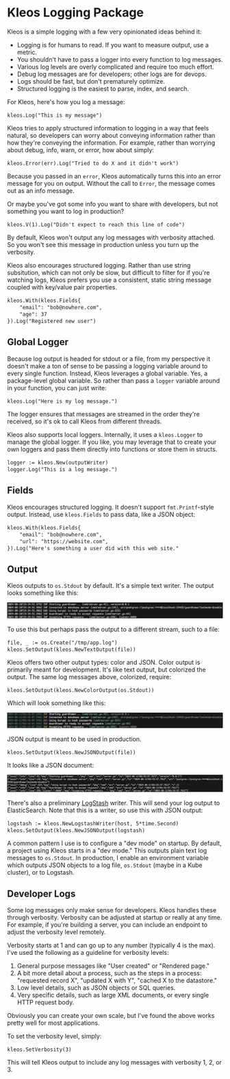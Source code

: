 # Kleos Logging Package

Kleos is a simple logging with a few very opinionated ideas behind it:

* Logging is for humans to read.  If you want to measure output, use a metric.
* You shouldn't have to pass a logger into every function to log messages.
* Various log levels are overly complicated and require too much effort.
* Debug log messages are for developers; other logs are for devops.
* Logs should be fast, but don't prematurely optimize.
* Structured logging is the easiest to parse, index, and search.

For Kleos, here's how you log a message:

    kleos.Log("This is my message")

Kleos tries to apply structured information to logging in a way that feels natural, so
developers can worry about conveying information rather than how they're conveying the
information. For example, rather than worrying about debug, info, warn, or error, how
about simply:

    kleos.Error(err).Log("Tried to do X and it didn't work")

Because you passed in an `error`, Kleos automatically turns this into an error message for
you on output. Without the call to `Error`, the message comes out as an info message.

Or maybe you've got some info you want to share with developers, but not something you
want to log in production?

    kleos.V(1).Log("Didn't expect to reach this line of code")

By default, Kleos won't output any log messages with verbosity attached. So you won't see
this message in production unless you turn up the verbosity.

Kleos also encourages structured logging. Rather than use string subsitution, which can
not only be slow, but difficult to filter for if you're watching logs, Kleos prefers you
use a consistent, static string message coupled with key/value pair properties.

    kleos.With(kleos.Fields{
        "email": "bob@nowhere.com", 
        "age": 37
    }).Log("Registered new user")

## Global Logger

Because log output is headed for stdout or a file, from my perspective it doesn't make a
ton of sense to be passing a logging variable around to every single function. Instead,
Kleos leverages a global variable. Yes, a package-level global variable. So rather than
pass a `logger` variable around in your function, you can just write:

    kleos.Log("Here is my log message.")

The logger ensures that messages are streamed in the order they're received, so it's ok
to call Kleos from different threads.

Kleos also supports local loggers. Internally, it uses a `kleos.Logger` to manage the
global logger. If you like, you may leverage that to create your own loggers and pass
them directly into functions or store them in structs.

    logger := kleos.New(outputWriter)
    logger.Log("This is a log message.")

## Fields

Kleos encourages structured logging. It doesn't support `fmt.Printf`-style output.
Instead, use `kleos.Fields` to pass data, like a JSON object:

    kleos.With(kleos.Fields{
        "email": "bob@nowhere.com",
        "url": "https://website.com",
    }).Log("Here's something a user did with this web site."

## Output

Kleos outputs to `os.Stdout` by default. It's a simple text writer. The output looks
something like this:

![Log text output](docs/text_output.png?raw=true "Log text output")

To use this but perhaps pass the output to a different stream, such to a file:

    file, _ := os.Create("/tmp/app.log")
    kleos.SetOutput(kleos.NewTextOutput(file))

Kleos offers two other output types:  color and JSON. Color output is primarily meant for
development. It's like text output, but colorized the output. The same log messages
above, colorized, require:

    kleos.SetOutput(kleos.NewColorOutput(os.Stdout))

Which will look something like this:

![Log color output](docs/color_output.png?raw=true "Log color output")

JSON output is meant to be used in production.

    kleos.SetOutput(kleos.NewJSONOutput(file))

It looks like a JSON document:

![Log JSON output](docs/json_output.png?raw=true "Log JSON output")

There's also a preliminary [LogStash](https://www.elastic.co/logstash) writer. This will
send your log output to ElasticSearch. Note that this is a writer, so use this with
JSON output:

    logstash := kleos.NewLogstashWriter(host, 5*time.Second)
    kleos.SetOutput(kleos.NewJSONOutput(logstash)

A common pattern I use is to configure a "dev mode" on startup.  By default, a project
using Kleos starts in a "dev mode."  This outputs plain text log messages to `os.Stdout`.
In production, I enable an environment variable which outputs JSON objects to a log file,
`os.Stdout` (maybe in a Kube cluster), or to Logstash.

## Developer Logs

Some log messages only make sense for developers. Kleos handles these through verbosity.
Verbosity can be adjusted at startup or really at any time. For example, if you're
building a server, you can include an endpoint to adjust the verbosity level remotely.

Verbosity starts at 1 and can go up to any number (typically 4 is the max). I've used
the following as a guideline for verbosity levels:

1. General purpose messages like "User created" or "Rendered page."
2. A bit more detail about a process, such as the steps in a process: "requested record X",
   "updated X with Y", "cached X to the datastore."
3. Low level details, such as JSON objects or SQL queries.
4. Very specific details, such as large XML documents, or every single HTTP request body.

Obviously you can create your own scale, but I've found the above works pretty well for
most applications.

To set the verbosity level, simply:

    kleos.SetVerbosity(3)

This will tell Kleos output to include any log messages with verbosity 1, 2, or 3.

